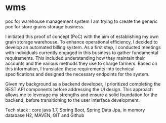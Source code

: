 # wms
poc for warehouse management system
I am trying to create the generic poc for store grains storage business.

I initiated this proof of concept (PoC) with the aim of establishing my own grain storage warehouse. To enhance operational efficiency, I decided to develop an automated billing system. As a first step, I conducted meetings with individuals currently engaged in this business to gather fundamental requirements. This included understanding how they maintain their accounts and the various methods they use to charge farmers. Based on this information, I translated these requirements into technical specifications and designed the necessary endpoints for the system.

Given my background as a backend developer, I prioritized completing the REST API components before addressing the UI design. This approach allows me to leverage my strengths and ensure a solid foundation for the backend, before transitioning to the user interface development.


Tech stack : core java 1.7, Spring Boot, Spring Data Jpa, in memory database H2, MAVEN, GIT and Github
